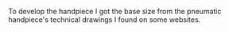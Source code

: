 To develop the handpiece I got the base size from the pneumatic handpiece's technical drawings I found on some websites.
